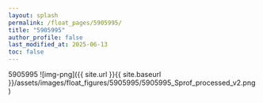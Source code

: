 ```yaml
---
layout: splash
permalink: /float_pages/5905995/
title: "5905995"
author_profile: false
last_modified_at: 2025-06-13
toc: false
---
```

 
5905995
![img-png]({{ site.url }}{{ site.baseurl }}/assets/images/float_figures/5905995/5905995_Sprof_processed_v2.png)